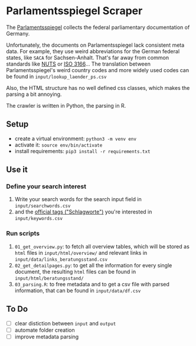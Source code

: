 # Parlamentsspiegel Scraper
 
 The [Parlamentsspiegel](https://www.parlamentsspiegel.de/home/einfache-suche.html) collects the federal parliamentary documentation of Germany. 

Unfortunately, the documents on Parlamentsspiegel lack consistent meta data. For example, they use weird abbreviations for the German federal states, like `SACA` for Sachsen-Anhalt. That's far away from common standards like [NUTS](https://en.wikipedia.org/wiki/NUTS) or [ISO 3166](https://en.wikipedia.org/wiki/ISO_3166)... The translation between Parlamentsspiegel's weird country codes and more widely used codes can be found in `input/lookup_laender_ps.csv`

Also, the HTML structure has no well defined css classes, which makes the parsing a bit annoying.

The crawler is written in Python, the parsing in R.

## Setup

* create a virtual environment: `python3 -m venv env`
* activate it: `source env/bin/activate`
* install requirements: `pip3 install -r requirements.txt`

## Use it

### Define your search interest

1. Write your search words for the search input field in `input/searchwords.csv`
2. and the [official tags ("Schlagworte")](https://www.parlamentsspiegel.de/sites/parlamentsspiegel/home/indexeinblick.html) you're interested in `input/keywords.csv`

### Run scripts 

1. `01_get_overview.py`: to fetch all overview tables, which will be stored as `html` files in `input/html/overview/` and relevant links in `input/data/links_beratungsstand.csv`
2. `02_get_detailpages.py`: to get all the information for every single document, the resulting `html` files can be found in `input/html/beratungsstand/`
3. `03_parsing.R`: to free metadata and to get a csv file with parsed information, that can be found in `input/data/df.csv`

## To Do
- [ ] clear distiction between `input` and `output`
- [ ] automate folder creation
- [ ] improve metadata parsing
